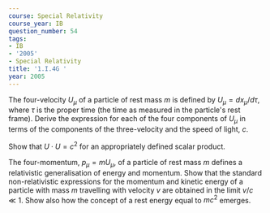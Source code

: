 ```yaml
---
course: Special Relativity
course_year: IB
question_number: 54
tags:
- IB
- '2005'
- Special Relativity
title: '1.I.4G '
year: 2005
---
```



The four-velocity $U_{\mu}$ of a particle of rest mass $m$ is defined by $U_{\mu}=d x_{\mu} / d \tau$, where $\tau$ is the proper time (the time as measured in the particle's rest frame). Derive the expression for each of the four components of $U_{\mu}$ in terms of the components of the three-velocity and the speed of light, $c$.

Show that $U \cdot U=c^{2}$ for an appropriately defined scalar product.

The four-momentum, $p_{\mu}=m U_{\mu}$, of a particle of rest mass $m$ defines a relativistic generalisation of energy and momentum. Show that the standard non-relativistic expressions for the momentum and kinetic energy of a particle with mass $m$ travelling with velocity $v$ are obtained in the limit $v / c \ll 1$. Show also how the concept of a rest energy equal to $m c^{2}$ emerges.